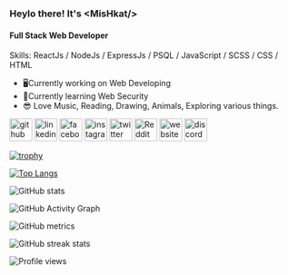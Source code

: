 ### Heylo there! It's &lt;MisHkat/&gt;
#### Full Stack Web Developer


Skills: ReactJs / NodeJs / ExpressJs / PSQL / JavaScript / SCSS / CSS / HTML

- 🖥Currently working on Web Developing 
- 🚩Currently learning Web Security 
- 😎 Love Music, Reading, Drawing, Animals, Exploring various things.


[<img src='https://cdn.jsdelivr.net/npm/simple-icons@3.0.1/icons/github.svg' alt='github' height='40'>](https://github.com/MisHkat07)  [<img src='https://cdn.jsdelivr.net/npm/simple-icons@3.0.1/icons/linkedin.svg' alt='linkedin' height='40'>](https://www.linkedin.com/in/mishkat07/)  [<img src='https://cdn.jsdelivr.net/npm/simple-icons@3.0.1/icons/facebook.svg' alt='facebook' height='40'>](https://www.facebook.com/MisHkat.0007)  [<img src='https://cdn.jsdelivr.net/npm/simple-icons@3.0.1/icons/instagram.svg' alt='instagram' height='40'>](https://www.instagram.com/mishkat_07/)  [<img src='https://cdn.jsdelivr.net/npm/simple-icons@3.0.1/icons/twitter.svg' alt='twitter' height='40'>](https://twitter.com/MisHkat_07)  [<img src='https://cdn.jsdelivr.net/npm/simple-icons@3.0.1/icons/reddit.svg' alt='Reddit' height='40'>](https://www.reddit.com/user/Affectionate-Bat3416)  [<img src='https://cdn.jsdelivr.net/npm/simple-icons@3.0.1/icons/icloud.svg' alt='website' height='40'>](https://mishkat-07.netlify.app/)  [<img src='https://cdn.jsdelivr.net/npm/simple-icons@3.0.1/icons/discord.svg' alt='discord' height='40'>](https://discord.com/users/797851993829670912)  

[![trophy](https://github-profile-trophy.vercel.app/?username=MisHkat07)](https://github.com/ryo-ma/github-profile-trophy)

[![Top Langs](https://github-readme-stats.vercel.app/api/top-langs/?username=MisHkat07)](https://github.com/anuraghazra/github-readme-stats)

![GitHub stats](https://github-readme-stats.vercel.app/api?username=MisHkat07&show_icons=true&count_private=true)  

![GitHub Activity Graph](https://activity-graph.herokuapp.com/graph?username=MisHkat07)  

![GitHub metrics](https://metrics.lecoq.io/MisHkat07)  

![GitHub streak stats](https://github-readme-streak-stats.herokuapp.com/?user=MisHkat07)  

![Profile views](https://gpvc.arturio.dev/MisHkat07)  
